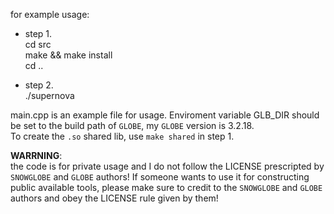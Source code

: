 for example usage:

* step 1.  
    cd src  
    make && make install  
    cd ..  

* step 2.  
    ./supernova

main.cpp is an example file for usage.
Enviroment variable GLB_DIR should be set to the build path of ``GLOBE``, my ``GLOBE`` 
version is 3.2.18.  
To create the ``.so`` shared lib, use ``make shared`` in step 1.

**WARRNING**:  
the code is for private usage and I do not follow the LICENSE prescripted by ``SNOWGLOBE`` and
``GLOBE`` authors! If someone wants to use it for constructing public available tools, please make
sure to credit to the ``SNOWGLOBE`` and ``GLOBE`` authors and obey the LICENSE rule given by them!
